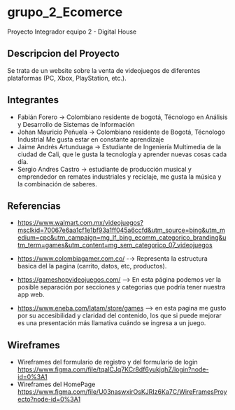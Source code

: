 # grupo_2_Ecomerce
Proyecto Integrador equipo 2 - Digital House
## Descripcion del Proyecto

Se trata de un website sobre la venta de videojuegos de diferentes plataformas (PC, Xbox, PlayStation, etc.).

## Integrantes
- Fabián Forero -> Colombiano residente de bogotá, Técnologo en Análisis y Desarrollo de Sistemas de Información
- Johan Mauricio Peñuela -> Colombiano residente de Bogotá, Técnologo Industrial Me gusta estar en constante aprendizaje
- Jaime Andrés Artunduaga -> Estudiante de Ingeniería Multimedia de la ciudad de Cali, que le gusta la tecnología y aprender nuevas cosas cada día.  
- Sergio Andres Castro -> estudiante de producción musical y emprendedor en remates industriales y reciclaje, me gusta la música y la combinación de saberes.
## Referencias
- https://www.walmart.com.mx/videojuegos?msclkid=70067e6aa1cf1e1bf93a1ff045a6ccfd&utm_source=bing&utm_medium=cpc&utm_campaign=mg_lf_bing_ecomm_categorico_branding&utm_term=games&utm_content=mg_sem_categorico_07_videojuegos

- https://www.colombiagamer.com.co/ -→ Representa la estructura basica del la pagina (carrito, datos, etc, productos).

- https://gameshopvideojuegos.com/ --> En esta página podemos ver la posible separación por secciones y categorias que podría tener nuestra app web. 
- https://www.eneba.com/latam/store/games --> en esta pagina me gusto por su accesibilidad y claridad del contenido, los que si puede mejorar es una presentación más llamativa cuándo se ingresa a un juego.  

## Wireframes

- Wireframes del formulario de registro y del formulario de login https://www.figma.com/file/tqaICJq7KCr8df6yukjqhZ/login?node-id=0%3A1
- Wireframes del HomePage https://www.figma.com/file/U03naswxirOsKJRIz6Ka7C/WireFramesProyecto?node-id=0%3A1
